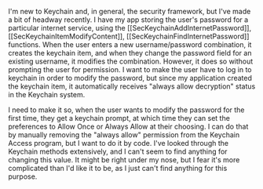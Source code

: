 

I'm new to Keychain and, in general, the security framework, but I've made a bit of headway recently. I have my app storing the user's password for a particular internet service, using the [[SecKeychainAddInternetPassword]], [[SecKeychainItemModifyContent]], [[SecKeychainFindInternetPassword]] functions. When the user enters a new username/password combination, it creates the keychain item, and when they change the password field for an existing username, it modifies the combination. However, it does so without prompting the user for permission. I want to make the user have to log in to keychain in order to modify the password, but since my application created the keychain item, it automatically receives "always allow decryption" status in the Keychain system. 

I need to make it so, when the user wants to modify the password for the first time, they get a keychain prompt, at which time they can set the preferences to Allow Once or Always Allow at their choosing. I can do that by manually removing the "always allow" permission from the Keychain Access program, but I want to do it by code. I've looked through the Keychain methods extensively, and I can't seem to find anything for changing this value. It might be right under my nose, but I fear it's more complicated than I'd like it to be, as I just can't find anything for this purpose.